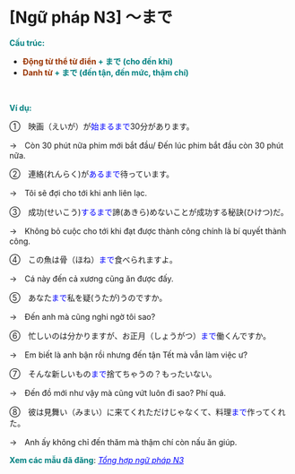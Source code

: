 # [Ngữ pháp N3] ～まで
<div class="entry-content">
<p><strong><span style="color: #008080;">Cấu trúc:</span></strong></p>
<ul>
<li><strong><span style="color: #008080;"><span style="color: #993300;">Động từ thể từ điển</span> + まで (cho đến khi)</span></strong></li>
<li><strong><span style="color: #008080;"><span style="color: #993300;">Danh từ</span> + まで (đến tận, đến mức, thậm chí)</span></strong></li>
</ul>

<br/>
</p>
<p><span style="color: #008080;"><strong>Ví dụ:</strong></span></p>
<p>①　映画（えいが）が<span style="color: #0000ff;">始まるまで</span>30分があります。</p>
<p>→　Còn 30 phút nữa phim mới bắt đầu/ Đến lúc phim bắt đầu còn 30 phút nữa.</p>
<p>②　連絡(れんらく)が<span style="color: #0000ff;">あるまで</span>待っています。</p>
<p>→　Tôi sẽ đợi cho tới khi anh liên lạc.</p>
<p>③　成功(せいこう)<span style="color: #0000ff;">するまで</span>諦(あきら)め<wbr/>ないことが成功する秘訣(ひけつ)だ。</p>
<p>→　Không bỏ cuộc cho tới khi đạt được thành công chính là bí quyết thành công.</p>
<p>④　この魚は骨（ほね）<span style="color: #0000ff;">まで</span>食べられますよ。</p>
<p>→　Cá này đến cả xương cũng ăn được đấy.</p>
<p>⑤　あなた<span style="color: #0000ff;">まで</span>私を疑(うたが)うのですか。</p>
<p>→　Đến anh mà cũng nghi ngờ tôi sao?</p>
<p>⑥　忙しいのは分かりますが、お正月（しょうがつ）<span style="color: #0000ff;">まで</span>働くんですか。</p>
<p>→　Em biết là anh bận rồi nhưng đến tận Tết mà vẫn làm việc ư?</p>
<p>⑦　そんな新しいもの<span style="color: #0000ff;">まで</span>捨てちゃうの？もったいない。</p>
<p>→　Đến đồ mới như vậy mà cũng vứt luôn đi sao? Phí quá.</p>
<p>⑧　彼は見舞い（みまい）に来てくれただけじゃなくて、料理<span style="color: #0000ff;">まで</span>作ってくれた。</p>
<p>→　Anh ấy không chỉ đến thăm mà thậm chí còn nấu ăn giúp.</p>
<p><strong><span style="color: #008080;">Xem các mẫu đã đăng</span></strong>: <span style="color: #0000ff;"><em><a href="https://bikae.net/ngu-phap/tong-hop-ngu-phap-n3/" style="color: #0000ff;" target="_blank">Tổng hợp ngữ pháp N3</a></em></span></p>

</div>